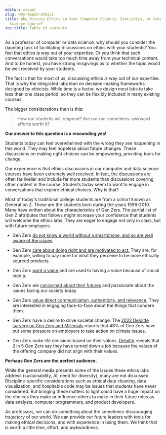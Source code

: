 ```yaml
---
editor: visual
slug: why-teach-ethics
title: Why Discuss Ethics in Your Computer Science, Statistics, or Data
  Science Course?
toc-title: Table of contents
---
```


As a professor of computer or data science, why should you consider the
daunting task of facilitating discussions on ethics with your students?
You feel that ethics is way out of your expertise. Or you think that
such conversations would take too much time away from your technical
content. And to be honest, you have strong misgivings as to whether the
topic would be well received by your students.

The fact is that for most of us, discussing ethics *is* way out of our
expertise. That is why the integrated labs lean on decision-making
frameworks designed by ethicists. While time is a factor, we design most
labs to take less than one class period, so they can be flexibly
included in many existing courses.

The bigger considerations then is this:

> How our students will respond? Are our our sometimes-awkward efforts
> worth it?

**Our answer to this question is a resounding yes!**

Students today can feel overwhelmed with the wrong they see happening in
this world. They may feel hopeless about future changes. These
discussions on making right choices can be empowering, providing tools
for change.

Our experience is that ethics discussions in our computer and data
science courses have been extremely well received. In fact, the
discussions are often far livelier and include far more students than
discussions covering other content in the course. Students today seem to
want to engage in conversations that explore ethical choices. Why is
that?

Most of today's traditional college students are from a cohort known as
Generation Z. These are the students born during the years 1996-2010.
Many have written about the characteristics of Gen Zers. The partial
list of Gen Z attributes that follows might increase your confidence
that students will welcome the ethics labs. They are eager to engage not
only in class, but with future employers.

-   Gen Zers [do not know a world without a smartphone, and so are well
    aware of the
    issues](https://www.pewresearch.org/social-trends/2020/05/14/on-the-cusp-of-adulthood-and-facing-an-uncertain-future-what-we-know-about-gen-z-so-far-2/).

-   Gen Zers [care about doing right and are motivated to
    act.](https://www2.deloitte.com/global/en/pages/about-deloitte/articles/genzmillennialsurvey.html) They
    are, for example, willing to pay more for what they perceive to be
    more ethically sourced products.

-   Gen Zers [want a
    voice,](https://www.shrm.org/hr-today/news/hr-magazine/1118/pages/a-16-year-old-explains-10-things-you-need-to-know-about-generation-z.aspx)and
    are used to having a voice because of social media.

-   Gen Zers are [concerned about their
    futures](https://www.shrm.org/hr-today/news/hr-magazine/1118/pages/a-16-year-old-explains-10-things-you-need-to-know-about-generation-z.aspx) and
    passionate about the issues facing our society today.

-   Gen Zers [value direct communication, authenticity, and
    relevance.](https://news.stanford.edu/2022/01/03/know-gen-z) They
    are interested in engaging face-to-face about the things that
    concern them.

-   Gen Zers have a desire to drive societal change. The [2022 Deloitte
    survery on Gen Zers and
    Millenials](https://www2.deloitte.com/global/en/pages/about-deloitte/articles/genzmillennialsurvey.html)
    reports that 48% of Gen Zers have put some pressure on employers to
    take action on climate issues.

-   Gen Zers make life decisions based on their values.
    [Deloitte](https://www2.deloitte.com/global/en/pages/about-deloitte/articles/genzmillennialsurvey.html)
    reveals that 2 in 5 Gen Zers say they have turned down a job because
    the values of the offering company did not align with their values.

**Perhaps Gen Zers are the perfect audience.**

While the general media presents some of the issues these ethics labs
address (sustainability, AI, need for diversity), many are not
discussed. Discipline-specific considerations such as ethical data
cleaning, data visualization, and hospitable code may be issues that
students have never considered. But bringing these matters to light
could have a huge impact on the choices they make or influence others to
make in their future roles as data analysts, computer programmers, and
product developers.

As professors, we can do something about the sometimes-discouraging
trajectory of our world. We can provide our future leaders with tools
for making ethical decisions, and with experience in using them. We
think that is worth a little time, effort, and awkwardness.
